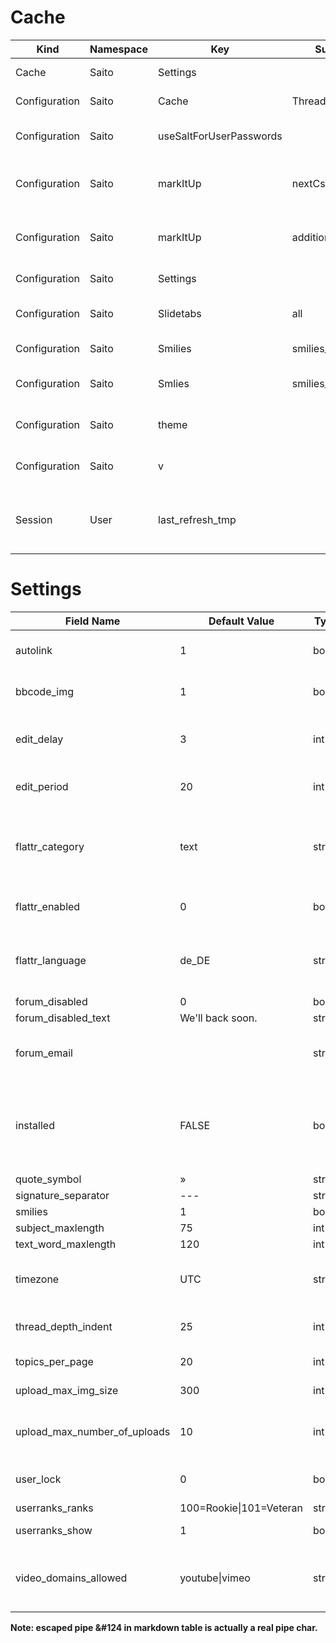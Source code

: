 Cache
=====

Kind 	| Namespace	| Key 	| Subkey	| Type 	| Comment 	
-----	| ---------	| ----	| -------	| ----	| -------	
Cache 					| Saito 	| Settings 	| 	| 	| Siehe Configuration
Configuration 	| Saito 	| Cache 	| Thread 	| bool 	| if true use thread cache
Configuration 	| Saito 	| useSaltForUserPasswords	| 	| bool 	| unsalted md5 mode for user passwords
Configuration 	| Saito		| markItUp	| nextCssId	| int 	| next CSS-ID for button in the markItUp-CSS
Configuration		| Saito		| markItUp 	| additionalButtons	| array 	| Additional buttons shown in the markItUpEditor
Configuration 	| Saito 	| Settings 	| 	| array 	| Array with App Settings
Configuration 	| Saito 	| Slidetabs 	| all 	| array 	| names of all installed slidetabs
Configuration 	| Saito 	| Smilies 	| smilies_all 	| array 	| Smilies from `smilies` table
Configuration 	| Saito 	| Smlies 	| smilies_all_html	| array 	| Html-formatierte Smilies	
Configuration 	| Saito 	| theme 	| 	| string	| theme name; default ist "default"
Configuration 	| Saito 	| v 	| 	| string	| internal revision number
Session 	| User 	| last_refresh_tmp 	| 	| integer	| Speichert letzten Session Login für Mark as Read


Settings
========


Field Name 	| Default Value 	| Type 	| Comment 
---------- 	| -------------	| ----- 	| -------
autolink 						| 1 	| bool 	| Try to autolink URLs in bbcode
bbcode_img 					| 1 	| bool 	| Multimedia in BBCode anzeigen
edit_delay 					| 3 	| int 	| time in min. for edit without notice
edit_period 				| 20 	| int 	| time in min. for edit with notice
flattr_category 		| text 	| string	| category tag used by flattr for entries. see flattr.com for available categories
flattr_enabled 			| 0 	| bool 	| enables flattr usage for users
flattr_language 		| de_DE 	| string	| language tag used by flattr for entries. see flattr.com for codes
forum_disabled 			| 0 	| bool 	| |
forum_disabled_text | We'll back soon.	| string	| 
forum_email 				| 	| string	| forum email address (admin contact)
installed 					| FALSE	| bool 		| true if installer has run and forum is installed; set in bootstrap.php
quote_symbol 	| » 	| string	| 
signature_separator 	| --- 	| string	| 
smilies 	| 1 	| bool 	| Use Smilies 
subject_maxlength 	| 75 	| int 	| 
text_word_maxlength | 120 	| int 	|
timezone						| UTC		| string | default time zone for showing time value
thread_depth_indent 	| 25 	| int 	| max indent level in index view 
topics_per_page	| 20 	| int 	| # of topic on index page 
upload_max_img_size 	| 300 	| int 	| Max. upload size in kB 
upload_max_number_of_uploads 	| 10 	| int 	| Max uploads per User. 0 menas no limit 
user_lock 	| 0 	| bool 	| user is not allowed to login 
userranks_ranks	| 100=Rookie&#124;101=Veteran	| string	|
userranks_show 	| 1 	| bool 	| use user-ranks
video_domains_allowed 	| youtube&#124;vimeo 	| string	| separated list with allowed flash domains. '*' allows all.	

**Note: escaped pipe &#124 in markdown table is actually a real pipe char.**







